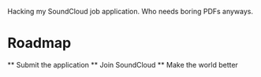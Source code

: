 Hacking my SoundCloud job application. Who needs boring PDFs anyways.

Roadmap
======================

** Submit the application
** Join SoundCloud
** Make the world better
